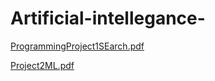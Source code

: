 # Artificial-intellegance-

[ProgrammingProject1SEarch.pdf](https://github.com/MahmoudNobani/Artificial-intellegance-/files/9062603/ProgrammingProject1SEarch.pdf)



[Project2ML.pdf](https://github.com/MahmoudNobani/Artificial-intellegance-/files/9062625/Project2ML.pdf)
